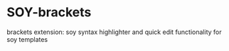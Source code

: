 # SOY-brackets
brackets extension: soy syntax highlighter and quick edit functionality for soy templates
